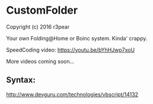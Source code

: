 # CustomFolder
Copyright (c) 2016 r3pear

Your own Folding@Home or Boinc system. Kinda' crappy.

SpeedCoding video: https://youtu.be/bYhHJwp7xoU

More videos coming soon...

## Syntax:

http://www.devguru.com/technologies/vbscript/14132
